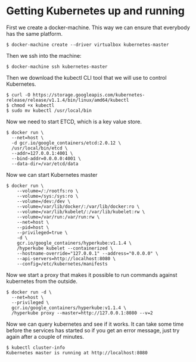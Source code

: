# Getting Kubernetes up and running

First we create a docker-machine. This way we can ensure that everybody has the same platform.

```
$ docker-machine create --driver virtualbox kubernetes-master
```

Then we ssh into the machine:

```
$ docker-machine ssh kubernetes-master
```

Then we download the kubectl CLI tool that we will use to control Kubernetes.

```
$ curl -O https://storage.googleapis.com/kubernetes-release/release/v1.1.4/bin/linux/amd64/kubectl
$ chmod +x kubectl
$ sudo mv kubectl /usr/local/bin
```

Now we need to start ETCD, which is a key value store.

```
$ docker run \
  --net=host \
  -d gcr.io/google_containers/etcd:2.0.12 \
  /usr/local/bin/etcd \
  --addr=127.0.0.1:4001 \
  --bind-addr=0.0.0.0:4001 \
  --data-dir=/var/etcd/data
```

Now we can start Kubernetes master

```
$ docker run \
    --volume=/:/rootfs:ro \
    --volume=/sys:/sys:ro \
    --volume=/dev:/dev \
    --volume=/var/lib/docker/:/var/lib/docker:ro \
    --volume=/var/lib/kubelet/:/var/lib/kubelet:rw \
    --volume=/var/run:/var/run:rw \
    --net=host \
    --pid=host \
    --privileged=true \
    -d \
    gcr.io/google_containers/hyperkube:v1.1.4 \
    /hyperkube kubelet --containerized \
    --hostname-override="127.0.0.1" --address="0.0.0.0" \
    --api-servers=http://localhost:8080 \
    --config=/etc/kubernetes/manifests
```
Now we start a proxy that makes it possible to run commands against kubernetes from the outside.

```
$ docker run -d \
  --net=host \
  --privileged \
  gcr.io/google_containers/hyperkube:v1.1.4 \
  /hyperkube proxy --master=http://127.0.0.1:8080 --v=2
```

Now we can query kubernetes and see if it works. It can take some time before the services has started so if you get an error message, just try again after a couple of minutes.

```
$ kubectl cluster-info
Kubernetes master is running at http://localhost:8080
```
